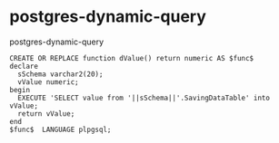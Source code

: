 # postgres-dynamic-query
postgres-dynamic-query

```
CREATE OR REPLACE function dValue() return numeric AS $func$
declare
  sSchema varchar2(20);
  vValue numeric;
begin
  EXECUTE 'SELECT value from '||sSchema||'.SavingDataTable' into vValue;
  return vValue;
end
$func$  LANGUAGE plpgsql;
```
